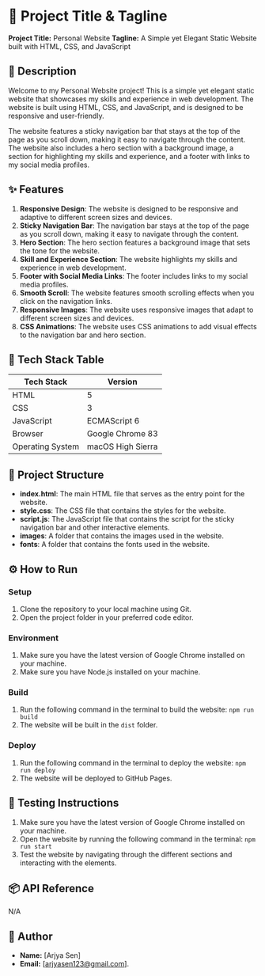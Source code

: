 **🚀 Project Title & Tagline**
===============

**Project Title:** Personal Website
**Tagline:** A Simple yet Elegant Static Website built with HTML, CSS, and JavaScript

**📖 Description**
---------------

Welcome to my Personal Website project! This is a simple yet elegant static website that showcases my skills and experience in web development. The website is built using HTML, CSS, and JavaScript, and is designed to be responsive and user-friendly.

The website features a sticky navigation bar that stays at the top of the page as you scroll down, making it easy to navigate through the content. The website also includes a hero section with a background image, a section for highlighting my skills and experience, and a footer with links to my social media profiles.

**✨ Features**
-------------

1. **Responsive Design**: The website is designed to be responsive and adaptive to different screen sizes and devices.
2. **Sticky Navigation Bar**: The navigation bar stays at the top of the page as you scroll down, making it easy to navigate through the content.
3. **Hero Section**: The hero section features a background image that sets the tone for the website.
4. **Skill and Experience Section**: The website highlights my skills and experience in web development.
5. **Footer with Social Media Links**: The footer includes links to my social media profiles.
6. **Smooth Scroll**: The website features smooth scrolling effects when you click on the navigation links.
7. **Responsive Images**: The website uses responsive images that adapt to different screen sizes and devices.
8. **CSS Animations**: The website uses CSS animations to add visual effects to the navigation bar and hero section.

**🧰 Tech Stack Table**
------------------------

| **Tech Stack** | **Version** |
| --- | --- |
| HTML | 5 |
| CSS | 3 |
| JavaScript | ECMAScript 6 |
| Browser | Google Chrome 83 |
| Operating System | macOS High Sierra |

**📁 Project Structure**
------------------------

* **index.html**: The main HTML file that serves as the entry point for the website.
* **style.css**: The CSS file that contains the styles for the website.
* **script.js**: The JavaScript file that contains the script for the sticky navigation bar and other interactive elements.
* **images**: A folder that contains the images used in the website.
* **fonts**: A folder that contains the fonts used in the website.

**⚙️ How to Run**
----------------

### Setup

1. Clone the repository to your local machine using Git.
2. Open the project folder in your preferred code editor.

### Environment

1. Make sure you have the latest version of Google Chrome installed on your machine.
2. Make sure you have Node.js installed on your machine.

### Build

1. Run the following command in the terminal to build the website: `npm run build`
2. The website will be built in the `dist` folder.

### Deploy

1. Run the following command in the terminal to deploy the website: `npm run deploy`
2. The website will be deployed to GitHub Pages.

**🧪 Testing Instructions**
-------------------------

1. Make sure you have the latest version of Google Chrome installed on your machine.
2. Open the website by running the following command in the terminal: `npm run start`
3. Test the website by navigating through the different sections and interacting with the elements.


**📦 API Reference**
-------------------

N/A

**👤 Author**
------------

* **Name:** [Arjya Sen]
* **Email:** [arjyasen123@gmail.com].
